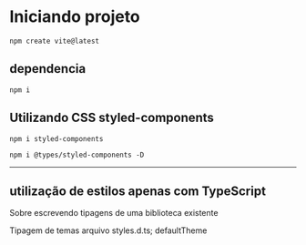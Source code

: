 # Iniciando projeto 

`npm create vite@latest`

## dependencia 

`npm i `

## Utilizando CSS styled-components

`npm i styled-components`

`npm i @types/styled-components -D`

---

## utilização de estilos apenas com TypeScript 
  
  Sobre escrevendo tipagens de uma biblioteca existente 

  Tipagem de temas
    arquivo styles.d.ts;
    defaultTheme

